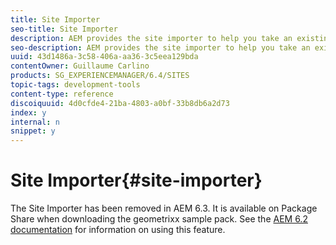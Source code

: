 ```yaml
---
title: Site Importer
seo-title: Site Importer
description: AEM provides the site importer to help you take an existing website and set up the basis
seo-description: AEM provides the site importer to help you take an existing website and set up the basis
uuid: 43d1486a-3c58-406a-aa36-3c5eea129bda
contentOwner: Guillaume Carlino
products: SG_EXPERIENCEMANAGER/6.4/SITES
topic-tags: development-tools
content-type: reference
discoiquuid: 4d0cfde4-21ba-4803-a0bf-33b8db6a2d73
index: y
internal: n
snippet: y
---
```


# Site Importer{#site-importer}

The Site Importer has been removed in AEM 6.3. It is available on Package Share when downloading the geometrixx sample pack. See the [AEM 6.2 documentation](../../../sites/developing/using/site-importer.md) for information on using this feature.
